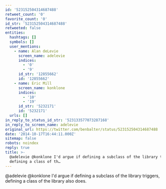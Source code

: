 ```yaml
---
id: '523152504314687488'
retweet_count: '0'
favorite_count: '0'
id_str: '523152504314687488'
retweeted: false
entities:
  hashtags: []
  symbols: []
  user_mentions:
    - name: Alan deLevie
      screen_name: adelevie
      indices:
        - '0'
        - '9'
      id_str: '12855662'
      id: '12855662'
    - name: Eric Mill
      screen_name: konklone
      indices:
        - '10'
        - '19'
      id_str: '5232171'
      id: '5232171'
  urls: []
in_reply_to_status_id_str: '523133577073287168'
in_reply_to_screen_name: adelevie
original_url: https://twitter.com/benbalter/status/523152504314687488
date: '2014-10-17T16:44:11.000Z'
sitemap: false
robots: noindex
reply: true
title: >-
  @adelevie @konklone I'd argue if defining a subclass of the library triggers,
  defining a class of th…
---
```


@adelevie @konklone I'd argue if defining a subclass of the library triggers, defining a class of the library also does.